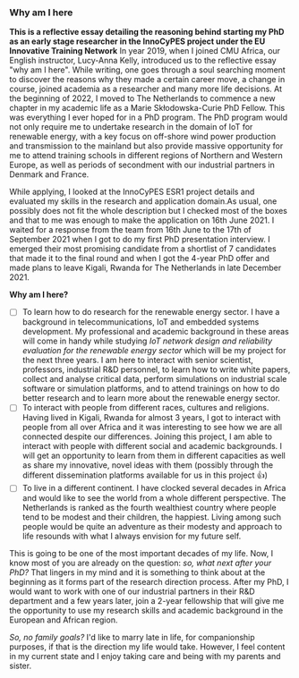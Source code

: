 ### Why am I here

**This is a reflective essay detailing the reasoning behind starting my PhD as an early stage researcher in the InnoCyPES project under the EU Innovative Training Network**
In year 2019, when I joined CMU Africa, our English instructor, Lucy-Anna Kelly, introduced us to the reflective essay "why am I here". While writing, one goes through a soul searching 
moment to discover the reasons why they made a certain career move, a change in course, joined academia as a researcher and many more life decisions. At the beginning of 2022, I moved to 
The Netherlands to commence a new chapter in my academic life as a Marie Skłodowska-Curie PhD Fellow. This was everything I ever hoped for in a PhD program. The PhD program would not only
require me to undertake research in the domain of IoT for renewable energy, with a key focus on off-shore wind power production and transmission to the mainland but also provide massive 
opportunity for me to attend training schools in different regions of Northern and Western Europe, as well as periods of secondment with our industrial partners in Denmark and France. 

While applying, I looked at the InnoCyPES ESR1 project details and evaluated my skills in the research and application domain.As usual, one possibly does not fit the whole description but
I checked most of the boxes and that to me was enough to make the application on 16th June 2021. I waited for a response from the team from 16th June to the 17th of September 2021 when I got 
to do my first PhD presentation interview. I emerged their most promising candidate from a shortlist of 7 candidates that made it to the final round and when I got the 4-year PhD offer and 
made plans to leave Kigali, Rwanda for The Netherlands in late December 2021. 

**Why am I here?**
- [ ] To learn how to do research for the renewable energy sector. I have a background in telecommunications, IoT and embedded systems development. My professional and academic background in these
areas will come in handy while studying *IoT network design and reliability evaluation for the renewable energy sector* which will be my project for the next three years. I am here to interact with 
senior scientist, professors, industrial R&D personnel, to learn how to write white papers, collect and analyse critical data, perform simulations on industrial scale software or simulation platforms,
and to attend trainings on how to do better research and to learn more about the renewable energy sector. 
- [ ] To interact with people from different races, cultures and religions. Having lived in Kigali, Rwanda for almost 3 years, I got to interact with people from all over Africa and it was interesting to 
see how we are all connected despite our differences. Joining this project, I am able to interact with people with different social and academic backgrounds. I will get an opportunity to learn from them
in different capacities as well as share my innovative, novel ideas with them (possibly through the different dissemination platforms available for us in this project 👍)
- [ ] To live in a different continent. I have clocked several decades in Africa and would like to see the world from a whole different perspective. The Netherlands is ranked as the fourth wealthiest country where people tend to be modest and their children, the happiest. Living among such people would be quite an adventure as their modesty and approach to life resounds with what I always envision
for my future self. 

This is going to be one of the most important decades of my life. 
Now, I know most of you are already on the question: 
*so, what next after your PhD?* 
That lingers in my mind and it is something to think about at the beginning as it forms part of the research direction 
process. After my PhD, I would want to work with one of our industrial partners in their R&D department and a few years later, join a 2-year fellowship that will give me the opportunity to use my research skills
and academic background in the European and African region. 

*So, no family goals?*
I'd like to marry late in life, for companionship purposes, if that is the direction my life would take. However, I feel content in my current state and I enjoy taking care and being with my parents and sister. 

